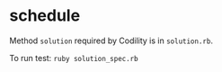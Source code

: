 # schedule

Method ```solution``` required by Codility is in ```solution.rb```.

To run test: 
```ruby solution_spec.rb```

